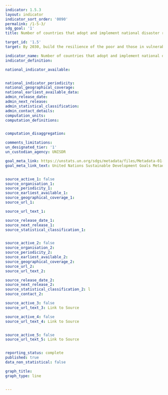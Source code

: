 ```yaml
---
indicator: 1.5.3
layout: indicator
indicator_sort_order: '0090'
permalink: /1-5-3/
sdg_goal: '1'
title: Number of countries that adopt and implement national disaster risk reduction strategies in line with the Sendai Framework for Disaster Risk Reduction 2015-2030

target_id: '1.5'
target: By 2030, build the resilience of the poor and those in vulnerable situation and reduce their exposure and vulnerability to climate-related extreme events and other economic, social and environmental shocks and disasters

indicator_name: Number of countries that adopt and implement national disaster risk reduction strategies in line with the Sendai Framework for Disaster Risk Reduction 2015-2030
indicator_definition:

national_indicator_available:


national_indicator_periodicity:
national_geographical_coverage:
national_earliest_available_data:
admin_release_date:
admin_next_release:
admin_statistical_classification:
admin_contact_details:
computation_units:  
computation_definitions:


computation_disaggregation:

comments_limitations:
un_designated_tier: '1'
un_custodian_agency: UNISDR

goal_meta_link: https://unstats.un.org/sdgs/metadata/files/Metadata-01-05-03.pdf
goal_meta_link_text: United Nations Sustainable Development Goals Metadata (pdf 894kB)


source_active_1: false
source_organisation_1:
source_periodicity_1:
source_earliest_available_1:
source_geographical_coverage_1:
source_url_1:

source_url_text_1:

source_release_date_1:
source_next_release_1:
source_statistical_classification_1:


source_active_2: false
source_organisation_2:
source_periodicity_2:
source_earliest_available_2:
source_geographical_coverage_2:
source_url_2:
source_url_text_2:

source_release_date_2:
source_next_release_2:
source_statistical_classification_2: l
source_contact_2:

source_active_3: false
source_url_text_3: Link to Source

source_active_4: false
source_url_text_4: Link to Source


source_active_5: false
source_url_text_5: Link to Source


reporting_status: complete
published: true
data_non_statistical: false

graph_title:
graph_type: line


---
```

